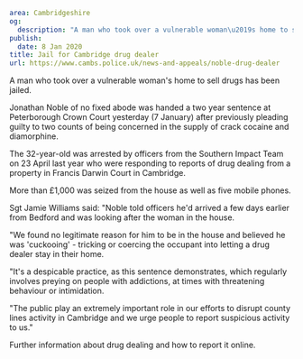 ```yaml
area: Cambridgeshire
og:
  description: "A man who took over a vulnerable woman\u2019s home to sell drugs has been jailed."
publish:
  date: 8 Jan 2020
title: Jail for Cambridge drug dealer
url: https://www.cambs.police.uk/news-and-appeals/noble-drug-dealer
```

A man who took over a vulnerable woman's home to sell drugs has been jailed.

Jonathan Noble of no fixed abode was handed a two year sentence at Peterborough Crown Court yesterday (7 January) after previously pleading guilty to two counts of being concerned in the supply of crack cocaine and diamorphine.

The 32-year-old was arrested by officers from the Southern Impact Team on 23 April last year who were responding to reports of drug dealing from a property in Francis Darwin Court in Cambridge.

More than £1,000 was seized from the house as well as five mobile phones.

Sgt Jamie Williams said: "Noble told officers he'd arrived a few days earlier from Bedford and was looking after the woman in the house.

"We found no legitimate reason for him to be in the house and believed he was 'cuckooing' - tricking or coercing the occupant into letting a drug dealer stay in their home.

"It's a despicable practice, as this sentence demonstrates, which regularly involves preying on people with addictions, at times with threatening behaviour or intimidation.

"The public play an extremely important role in our efforts to disrupt county lines activity in Cambridge and we urge people to report suspicious activity to us."

Further information about drug dealing and how to report it online.
